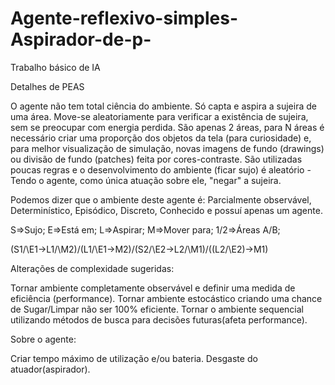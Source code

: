 # Agente-reflexivo-simples-Aspirador-de-p-
Trabalho básico de IA

Detalhes de PEAS

O agente não tem total ciência do ambiente. Só capta e aspira a sujeira de uma área. Move-se
aleatoriamente para verificar a existência de sujeira, sem se preocupar com energia perdida.
São apenas 2 áreas, para N áreas é necessário criar uma proporção dos objetos da tela (para 
curiosidade) e, para melhor visualização de simulação, novas imagens de fundo (drawings) ou 
divisão de fundo (patches) feita por cores-contraste. São utilizadas poucas regras e o 
desenvolvimento do ambiente (ficar sujo) é aleatório - Tendo o agente, como única atuação 
sobre ele, "negar" a sujeira.

Podemos dizer que o ambiente deste agente é: Parcialmente observável, Determinístico, Episódico, Discreto, Conhecido e possuí apenas um agente.

S=>Sujo;
E=>Está em;
L=>Aspirar;
M=>Mover para;
1/2=>Áreas A/B;

(S1/\E1->L1/\M2)/\(L1/\E1->M2)/\(S2/\E2->L2/\M1)/\((L2/\E2)->M1)

Alterações de complexidade sugeridas:

Tornar ambiente completamente observável e definir uma medida de eficiência (performance).
Tornar ambiente estocástico criando uma chance de Sugar/Limpar não ser 100% eficiente.
Tornar o ambiente sequencial utilizando métodos de busca para decisões futuras(afeta performance).

Sobre o agente:

Criar tempo máximo de utilização e/ou bateria.
Desgaste do atuador(aspirador).
